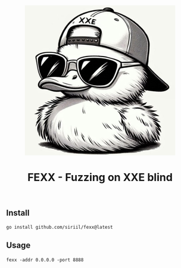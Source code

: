<p align="center">
  <img width="80%" height=auto src="images/C3.png">
  <br>
  <h1 align="center">FEXX - Fuzzing on XXE blind</h1>
  <br>
</p>

## Install

```
go install github.com/siriil/fexx@latest
```

## Usage

```
fexx -addr 0.0.0.0 -port 8888
```

